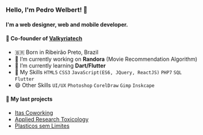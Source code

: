 ### Hello, I'm Pedro Welbert! 👋
#### I'm a web designer, web and mobile developer.

#### 💼 Co-founder of [Valkyriatech](https://github.com/Valkyriatech)

- 🇧🇷  Born in Ribeirão Preto, Brazil
- 🔭 I’m currently working on **Randora** (Movie Recommendation Algorithm)
- 🌱 I’m currently learning **Dart/Flutter**
- 💬 My Skills <code>HTML5</code> <code>CSS3</code> <code>JavaScript(ES6, JQuery, ReactJS)</code> <code>PHP7</code> <code>SQL</code> <code>Flutter</code>
- 😄 Other Skills <code>UI/UX</code> <code>Photoshop</code> <code>CorelDraw</code> <code>Gimp</code> <code>Inskcape</code>

#### 🚀 My last projects

- [Itas Coworking](https://itascoworking.com/)
- [Applied Research Toxicology](https://appliedrestoxicol.com)
- [Plasticos sem Limites](https://plasticossemlimites.com.br)
 


